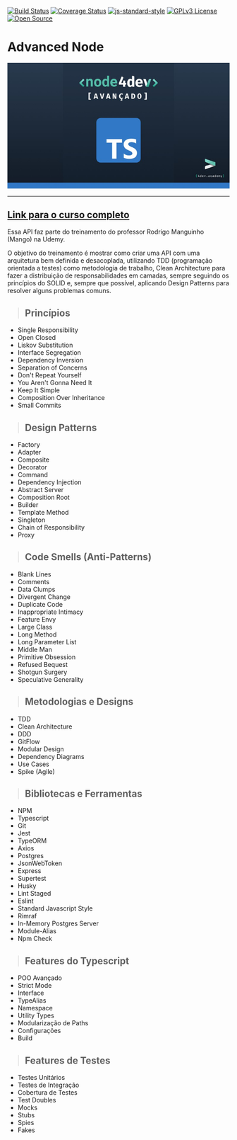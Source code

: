 [![Build Status](https://app.travis-ci.com/alexandrevoliveira/advanced-node.svg?branch=main)](https://app.travis-ci.com/alexandrevoliveira/advanced-node)
[![Coverage Status](https://coveralls.io/repos/github/alexandrevoliveira/advanced-node/badge.svg?branch=main)](https://coveralls.io/github/alexandrevoliveira/advanced-node?branch=main)
[![js-standard-style](https://img.shields.io/badge/code%20style-standard-brightgreen.svg)](http://standardjs.com)
[![GPLv3 License](https://img.shields.io/badge/License-GPL%20v3-yellow.svg)](https://opensource.org/licenses/)
[![Open Source](https://badges.frapsoft.com/os/v1/open-source.svg?v=103)](https://opensource.org/)

# **Advanced Node**

[![alt text](./public/img/logo-course.jpeg "Link para o treinamento")](https://www.udemy.com/course/nodejs-avancado/?referralCode=AF51096F87A7A9A81C5C)

---

## [**Link para o curso completo**](https://www.udemy.com/course/nodejs-avancado/?referralCode=AF51096F87A7A9A81C5C)

Essa API faz parte do treinamento do professor Rodrigo Manguinho (Mango) na Udemy.

O objetivo do treinamento é mostrar como criar uma API com uma arquitetura bem definida e desacoplada, utilizando TDD (programação orientada a testes) como metodologia de trabalho, Clean Architecture para fazer a distribuição de responsabilidades em camadas, sempre seguindo os princípios do SOLID e, sempre que possível, aplicando Design Patterns para resolver alguns problemas comuns.

> ## Princípios

* Single Responsibility
* Open Closed
* Liskov Substitution
* Interface Segregation
* Dependency Inversion
* Separation of Concerns
* Don't Repeat Yourself
* You Aren't Gonna Need It
* Keep It Simple
* Composition Over Inheritance
* Small Commits

> ## Design Patterns

* Factory
* Adapter
* Composite
* Decorator
* Command
* Dependency Injection
* Abstract Server
* Composition Root
* Builder
* Template Method
* Singleton
* Chain of Responsibility
* Proxy

> ## Code Smells (Anti-Patterns)

* Blank Lines
* Comments
* Data Clumps
* Divergent Change
* Duplicate Code
* Inappropriate Intimacy
* Feature Envy
* Large Class
* Long Method
* Long Parameter List
* Middle Man
* Primitive Obsession
* Refused Bequest
* Shotgun Surgery
* Speculative Generality


> ## Metodologias e Designs

* TDD
* Clean Architecture
* DDD
* GitFlow
* Modular Design
* Dependency Diagrams
* Use Cases
* Spike (Agile)

> ## Bibliotecas e Ferramentas

* NPM
* Typescript
* Git
* Jest
* TypeORM
* Axios
* Postgres
* JsonWebToken
* Express
* Supertest
* Husky
* Lint Staged
* Eslint
* Standard Javascript Style
* Rimraf
* In-Memory Postgres Server
* Module-Alias
* Npm Check

> ## Features do Typescript

* POO Avançado
* Strict Mode
* Interface
* TypeAlias
* Namespace
* Utility Types
* Modularização de Paths
* Configurações
* Build

> ## Features de Testes

* Testes Unitários
* Testes de Integração
* Cobertura de Testes
* Test Doubles
* Mocks
* Stubs
* Spies
* Fakes

